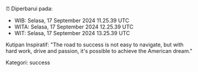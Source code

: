 ⏰ Diperbarui pada:
- WIB: Selasa, 17 September 2024 11.25.39 UTC
- WITA: Selasa, 17 September 2024 12.25.39 UTC
- WIT: Selasa, 17 September 2024 13.25.39 UTC

Kutipan Inspiratif:
"The road to success is not easy to navigate, but with hard work, drive and passion, it's possible to achieve the American dream."


Kategori: success

